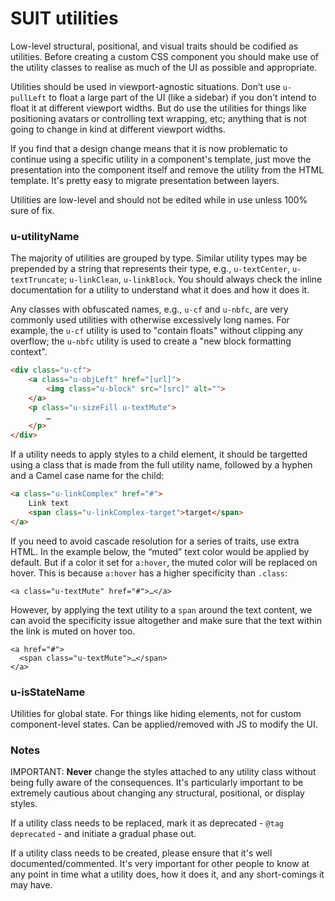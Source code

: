 # SUIT utilities

Low-level structural, positional, and visual traits should be codified as
utilities. Before creating a custom CSS component you should make use of the
utility classes to realise as much of the UI as possible and appropriate.

Utilities should be used in viewport-agnostic situations. Don’t use
`u-pullLeft` to float a large part of the UI (like a sidebar) if you don't
intend to float it at different viewport widths.  But do use the utilities for
things like positioning avatars or controlling text wrapping, etc; anything
that is not going to change in kind at different viewport widths.

If you find that a design change means that it is now problematic to continue
using a specific utility in a component's template, just move the presentation
into the component itself and remove the utility from the HTML template. It's
pretty easy to migrate presentation between layers.

Utilities are low-level and should not be edited while in use unless 100% sure
of fix.

### u-utilityName

The majority of utilities are grouped by type. Similar utility types may be
prepended by a string that represents their type, e.g., `u-textCenter`,
`u-textTruncate`; `u-linkClean`, `u-linkBlock`. You should always
check the inline documentation for a utility to understand what it does and how
it does it.

Any classes with obfuscated names, e.g., `u-cf` and `u-nbfc`, are very commonly
used utilities with otherwise excessively long names. For example, the `u-cf`
utility is used to "contain floats" without clipping any overflow; the `u-nbfc`
utility is used to create a "new block formatting context".

```html
<div class="u-cf">
    <a class="u-objLeft" href="[url]">
        <img class="u-block" src="[src]" alt="">
    </a>
    <p class="u-sizeFill u-textMute">
        …
    </p>
</div>
```

If a utility needs to apply styles to a child element, it should be targetted
using a class that is made from the full utility name, followed by a hyphen and
a Camel case name for the child:

```html
<a class="u-linkComplex" href="#">
    Link text
    <span class="u-linkComplex-target">target</span>
</a>
```

If you need to avoid cascade resolution for a series of traits, use extra HTML.
In the example below, the “muted” text color would be applied by default. But
if a color it set for `a:hover`, the muted color will be replaced on hover.
This is because `a:hover` has a higher specificity than `.class`:

```
<a class="u-textMute" href="#">…</a>
```

However, by applying the text utility to a `span` around the text content, we
can avoid the specificity issue altogether and make sure that the text within
the link is muted on hover too.

```
<a href="#">
  <span class="u-textMute">…</span>
</a>
```

### u-isStateName

Utilities for global state. For things like hiding elements, not for custom
component-level states. Can be applied/removed with JS to modify the UI.

### Notes

IMPORTANT: **Never** change the styles attached to any utility class without
being fully aware of the consequences. It's particularly important to be
extremely cautious about changing any structural, positional, or display
styles.

If a utility class needs to be replaced, mark it as deprecated - `@tag
deprecated` - and initiate a gradual phase out.

If a utility class needs to be created, please ensure that it's well
documented/commented. It's very important for other people to know at any point
in time what a utility does, how it does it, and any short-comings it may
have.

